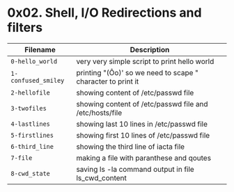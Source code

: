 # 0x02. Shell, I/O Redirections and filters

| Filename | Description |
| -------- | ----------- |
| `0-hello_world` | very very simple script to print hello world | 
| `1-confused_smiley` | printing "(Ôo)' so we need to scape " character to print it |
| `2-hellofile` | showing content of /etc/passwd file |
| `3-twofiles` | showing content of /etc/passwd file and /etc/hosts/file |
| `4-lastlines` | showing last 10 lines in /etc/passwd file |
| `5-firstlines` | showing first 10 lines of /etc/passwd file |
| `6-third_line` | showing the third line of iacta file |
| `7-file` | making a file with paranthese and qoutes |
| `8-cwd_state` | saving ls -la command output in file ls_cwd_content |
